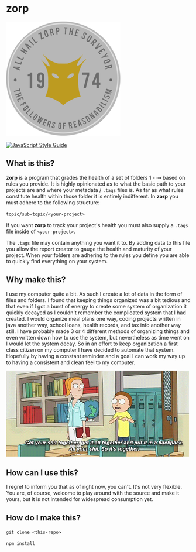 # zorp

!["zorp"](resources/zorp-sm.png)

[![JavaScript Style Guide](https://cdn.rawgit.com/standard/standard/master/badge.svg)](https://github.com/standard/standard)

## What is this?

__zorp__ is a program that grades the health of a set of folders 1 - ∞ based on rules you provide. It is highly opinionated as to what the basic path to your projects are and where your metadata / `.tags` files is. As far as what rules constitute health within those folder it is entirely indifferent. In __zorp__ you must adhere to the following structure: 

`topic/sub-topic/<your-project>` 

If you want __zorp__ to track your project's health you must also supply a `.tags` file inside of `<your-project>`.

The `.tags` file may contain anything you want it to. By adding data to this file you allow the report creator to gauge the health and maturity of your project. When your folders are adhering to the rules you define you are able to quickly find everything on your system.

## Why make this?

I use my computer quite a bit. As such I create a lot of data in the form of files and folders. I found that keeping things organized was a bit tedious and that even if I got a burst of energy to create some system of organization it quickly decayed as I couldn't remember the complicated system that I had created. I would organize meal plans one way, coding projects written in java another way, school loans, health records, and tax info another way still. I have probably made 3 or 4 different methods of organizing things and even written down how to use the system, but nevertheless as time went on I would let the system decay. So in an effort to keep organization a first class citizen on my computer I have decided to automate that system. Hopefully by having a constant reminder and a goal I can work my way up to having a consistent and clean feel to my computer.  

!["so-its-together"](resources/together.gif)

## How can I use this?

I regret to inform you that as of right now, you can't. It's not very flexible. You are, of course, welcome to play around with the source and make it yours, but it is not intended for widespread consumption yet.

## How do I make this?

`git clone <this-repo>`

`npm install`
